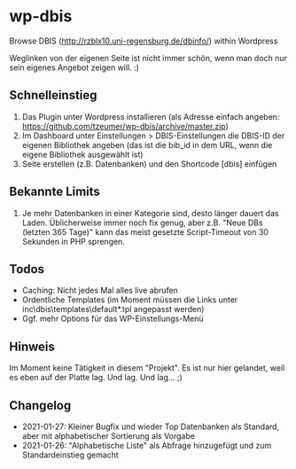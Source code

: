 # wp-dbis
Browse DBIS (http://rzblx10.uni-regensburg.de/dbinfo/) within Wordpress

Weglinken von der eigenen Seite ist nicht immer schön, wenn man doch nur sein eigenes Angebot zeigen will. :)

## Schnelleinstieg
1. Das Plugin unter Wordpress installieren (als Adresse einfach angeben: https://github.com/tzeumer/wp-dbis/archive/master.zip)
2. Im Dashboard unter Einstellungen > DBIS-Einstellungen die DBIS-ID der eigenen Bibliothek angeben (das ist die bib_id in dem URL, wenn die eigene Bibliothek ausgewählt ist)
3. Seite erstellen (z.B. Datenbanken) und den Shortcode [dbis] einfügen

## Bekannte Limits
1. Je mehr Datenbanken in einer Kategorie sind, desto länger dauert das Laden. Üblicherweise immer noch fix genug, aber z.B. "Neue DBs (letzten 365 Tage)" kann das meist gesetzte Script-Timeout von 30 Sekunden in PHP sprengen.

## Todos
* Caching: Nicht jedes Mal alles live abrufen
* Ordentliche Templates (im Moment müssen die Links unter inc\dbis\templates\default\*.tpl angepasst werden)
* Ggf. mehr Options für das WP-Einstellungs-Menü

## Hinweis
Im Moment keine Tätigkeit in diesem "Projekt". Es ist nur hier gelandet, weil es eben auf der Platte lag. Und lag. Und lag... ;)

## Changelog
* 2021-01-27: Kleiner Bugfix und wieder Top Datenbanken als Standard, aber mit alphabetischer Sortierung als Vorgabe
* 2021-01-26: "Alphabetische Liste" als Abfrage hinzugefügt und zum Standardeinstieg gemacht